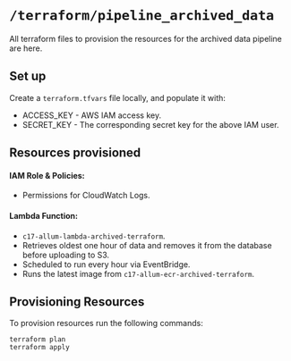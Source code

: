 # `/terraform/pipeline_archived_data`

All terraform files to provision the resources for the archived data pipeline are here.

## Set up

Create a `terraform.tfvars` file locally, and populate it with:

- ACCESS_KEY - AWS IAM access key.
- SECRET_KEY - The corresponding secret key for the above IAM user.

## Resources provisioned

#### IAM Role & Policies:
- Permissions for CloudWatch Logs.

#### Lambda Function:
- `c17-allum-lambda-archived-terraform`.
- Retrieves oldest one hour of data and removes it from the database before uploading to S3.
- Scheduled to run every hour via EventBridge.
- Runs the latest image from `c17-allum-ecr-archived-terraform`.

## Provisioning Resources

To provision resources run the following commands:

`terraform plan`  
`terraform apply`